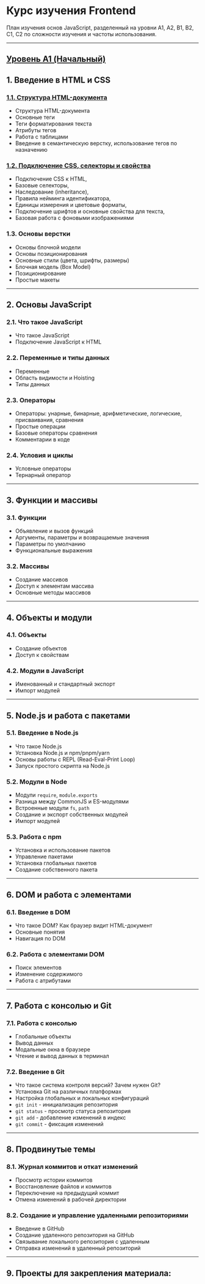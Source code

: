 # **Курс изучения Frontend**

План изучения основ JavaScript, разделенный на уровни A1, A2, B1, B2, C1, C2 по сложности изучения и частоты использования.

---

## [**Уровень A1 (Начальный)**](./A1_level/0%20Index.md)

## 1. **Введение в HTML и CSS**

### [1.1. **Структура HTML-документа**](./A1_level/1.1.%20Структура%20HTML-документа.md)

-   Структура HTML-документа
-   Основные теги
-   Теги форматирования текста
-   Атрибуты тегов
-   Работа с таблицами
-   Введение в семантическую верстку, использование тегов по назначению

### [1.2. **Подключение CSS, селекторы и свойства**](./A1_level/1.2.%20Подключение%20CSS,%20селекторы%20и%20свойства.md)

-   Подключение CSS к HTML,
-   Базовые селекторы,
-   Наследование (inheritance),
-   Правила нейминга идентификатора,
-   Единицы измерения и цветовые форматы,
-   Подключение шрифтов и основные свойства для текста,
-   Базовая работа с фоновыми изображениями

### 1.3. **Основы верстки**

-   Основы блочной модели
-   Основы позиционирования
-   Основные стили (цвета, шрифты, размеры)
-   Блочная модель (Box Model)
-   Позиционирование
-   Простые макеты

---

## 2. **Основы JavaScript**

### 2.1. **Что такое JavaScript**

-   Что такое JavaScript
-   Подключение JavaScript к HTML

### 2.2. **Переменные и типы данных**

-   Переменные
-   Область видимости и Hoisting
-   Типы данных

### 2.3. **Операторы**

-   Операторы: унарные, бинарные, арифметические, логические, присваивания, сравнения
-   Простые операции
-   Базовые операторы сравнения
-   Комментарии в коде

### 2.4. **Условия и циклы**

-   Условные операторы
-   Тернарный оператор

---

## 3. **Функции и массивы**

### 3.1. **Функции**

-   Объявление и вызов функций
-   Аргументы, параметры и возвращаемые значения
-   Параметры по умолчанию
-   Функциональные выражения

### 3.2. **Массивы**

-   Создание массивов
-   Доступ к элементам массива
-   Основные методы массивов

---

## 4. **Объекты и модули**

### 4.1. **Объекты**

-   Создание объектов
-   Доступ к свойствам

### 4.2. **Модули в JavaScript**

-   Именованный и стандартный экспорт
-   Импорт модулей

---

## 5. **Node.js и работа с пакетами**

### 5.1. **Введение в Node.js**

-   Что такое Node.js
-   Установка Node.js и npm/pnpm/yarn
-   Основы работы с REPL (Read-Eval-Print Loop)
-   Запуск простого скрипта на Node.js

### 5.2. **Модули в Node**

-   Модули `require`, `module.exports`
-   Разница между CommonJS и ES-модулями
-   Встроенные модули `fs`, `path`
-   Создание и экспорт собственных модулей
-   Импорт модулей

### 5.3. **Работа с npm**

-   Установка и использование пакетов
-   Управление пакетами
-   Установка глобальных пакетов
-   Создание собственного пакета

---

## 6. **DOM и работа с элементами**

### 6.1. **Введение в DOM**

-   Что такое DOM? Как браузер видит HTML-документ
-   Основные понятия
-   Навигация по DOM

### 6.2. **Работа с элементами DOM**

-   Поиск элементов
-   Изменение содержимого
-   Работа с атрибутами

---

## 7. **Работа с консолью и Git**

### 7.1. **Работа с консолью**

-   Глобальные объекты
-   Вывод данных
-   Модальные окна в браузере
-   Чтение и вывод данных в терминал

### 7.2. **Введение в Git**

-   Что такое система контроля версий? Зачем нужен Git?
-   Установка Git на различных платформах
-   Настройка глобальных и локальных конфигураций
-   `git init` - инициализация репозитория
-   `git status` - просмотр статуса репозитория
-   `git add` - добавление изменений в индекс
-   `git commit` - фиксация изменений

---

## 8. **Продвинутые темы**

### 8.1. **Журнал коммитов и откат изменений**

-   Просмотр истории коммитов
-   Восстановление файлов и коммитов
-   Переключение на предыдущий коммит
-   Отмена изменений в рабочей директории

### 8.2. **Создание и управление удаленными репозиториями**

-   Введение в GitHub
-   Создание удаленного репозитория на GitHub
-   Связывание локального репозитория с удаленным
-   Отправка изменений в удаленный репозиторий

---

## 9. **Проекты для закрепления материала:**
